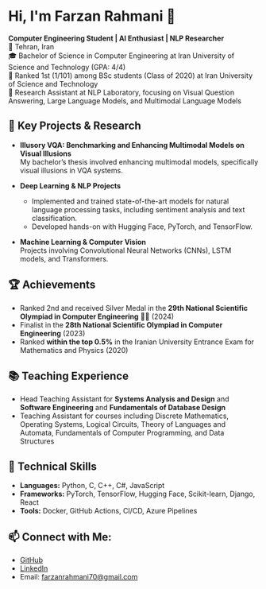# Hi, I'm Farzan Rahmani 👋

**Computer Engineering Student | AI Enthusiast | NLP Researcher**  
📍 Tehran, Iran  
🎓 Bachelor of Science in Computer Engineering at Iran University of Science and Technology (GPA: 4/4)  
🌟 Ranked 1st (1/101) among BSc students (Class of 2020) at Iran University of Science and Technology  
🔬 Research Assistant at NLP Laboratory, focusing on Visual Question Answering, Large Language Models, and Multimodal Language Models

## 🌟 Key Projects & Research
- **Illusory VQA: Benchmarking and Enhancing Multimodal Models on Visual Illusions**  
  My bachelor’s thesis involved enhancing multimodal models, specifically visual illusions in VQA systems.  
  <!-- [Thesis Repository](https://github.com/your-thesis-repo-link) -->

- **Deep Learning & NLP Projects**  
  - Implemented and trained state-of-the-art models for natural language processing tasks, including sentiment analysis and text classification.
  - Developed hands-on with Hugging Face, PyTorch, and TensorFlow.
  
- **Machine Learning & Computer Vision**  
  Projects involving Convolutional Neural Networks (CNNs), LSTM models, and Transformers.

## 🏆 Achievements
- Ranked 2nd and received Silver Medal in the **29th National Scientific Olympiad in Computer Engineering** 🥈🥈 (2024) 
- Finalist in the **28th National Scientific Olympiad in Computer Engineering** (2023)
- Ranked **within the top 0.5%** in the Iranian University Entrance Exam for Mathematics and Physics (2020)

## 📚 Teaching Experience
- Head Teaching Assistant for **Systems Analysis and Design** and **Software Engineering** and **Fundamentals of Database Design**
- Teaching Assistant for courses including Discrete Mathematics, Operating Systems, Logical Circuits, Theory of Languages and Automata, Fundamentals of Computer Programming, and Data Structures

## 🔧 Technical Skills
- **Languages:** Python, C, C++, C#, JavaScript
- **Frameworks:** PyTorch, TensorFlow, Hugging Face, Scikit-learn, Django, React
- **Tools:** Docker, GitHub Actions, CI/CD, Azure Pipelines

## 📫 Connect with Me:
- [GitHub](https://github.com/FarzanRahmani)
- [LinkedIn](https://www.linkedin.com/in/farzan-rahmani-51128b201)
- Email: farzanrahmani70@gmail.com


<!--
## Hi there 👋
-->

<!--
**FarzanRahmani/FarzanRahmani** is a ✨ _special_ ✨ repository because its `README.md` (this file) appears on your GitHub profile.

Here are some ideas to get you started:

- 🔭 I’m currently working on ...
- 🌱 I’m currently learning ...
- 👯 I’m looking to collaborate on ...
- 🤔 I’m looking for help with ...
- 💬 Ask me about ...
- 📫 How to reach me: ...
- 😄 Pronouns: ...
- ⚡ Fun fact: ...
-->
